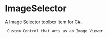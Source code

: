 # ImageSelector
A Image Selector toolbox item for C#.  

``` Custom Control that acts as an Image Viewer```


